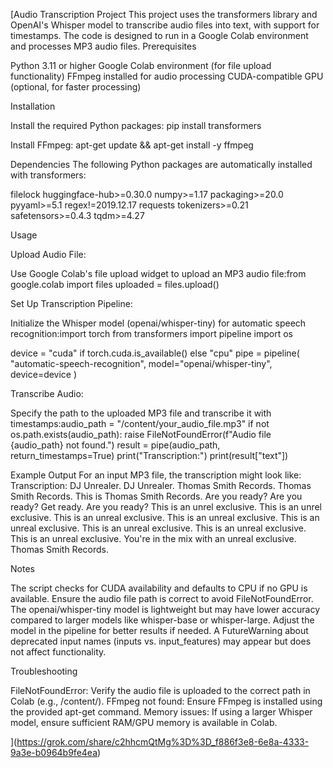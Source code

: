 [Audio Transcription Project
This project uses the transformers library and OpenAI's Whisper model to transcribe audio files into text, with support for timestamps. The code is designed to run in a Google Colab environment and processes MP3 audio files.
Prerequisites

Python 3.11 or higher
Google Colab environment (for file upload functionality)
FFmpeg installed for audio processing
CUDA-compatible GPU (optional, for faster processing)

Installation

Install the required Python packages:
pip install transformers


Install FFmpeg:
apt-get update && apt-get install -y ffmpeg



Dependencies
The following Python packages are automatically installed with transformers:

filelock
huggingface-hub>=0.30.0
numpy>=1.17
packaging>=20.0
pyyaml>=5.1
regex!=2019.12.17
requests
tokenizers>=0.21
safetensors>=0.4.3
tqdm>=4.27

Usage

Upload Audio File:

Use Google Colab's file upload widget to upload an MP3 audio file:from google.colab import files
uploaded = files.upload()




Set Up Transcription Pipeline:

Initialize the Whisper model (openai/whisper-tiny) for automatic speech recognition:import torch
from transformers import pipeline
import os

device = "cuda" if torch.cuda.is_available() else "cpu"
pipe = pipeline(
    "automatic-speech-recognition",
    model="openai/whisper-tiny",
    device=device
)




Transcribe Audio:

Specify the path to the uploaded MP3 file and transcribe it with timestamps:audio_path = "/content/your_audio_file.mp3"
if not os.path.exists(audio_path):
    raise FileNotFoundError(f"Audio file {audio_path} not found.")
result = pipe(audio_path, return_timestamps=True)
print("Transcription:")
print(result["text"])





Example Output
For an input MP3 file, the transcription might look like:
Transcription:
DJ Unrealer. DJ Unrealer. Thomas Smith Records. Thomas Smith Records. This is Thomas Smith Records. Are you ready? Are you ready? Get ready. Are you ready? This is an unrel exclusive. This is an unrel exclusive. This is an unreal exclusive. This is an unreal exclusive. This is an unreal exclusive. This is an unreal exclusive. This is an unreal exclusive. This is an unreal exclusive. You're in the mix with an unreal exclusive. Thomas Smith Records.

Notes

The script checks for CUDA availability and defaults to CPU if no GPU is available.
Ensure the audio file path is correct to avoid FileNotFoundError.
The openai/whisper-tiny model is lightweight but may have lower accuracy compared to larger models like whisper-base or whisper-large. Adjust the model in the pipeline for better results if needed.
A FutureWarning about deprecated input names (inputs vs. input_features) may appear but does not affect functionality.

Troubleshooting

FileNotFoundError: Verify the audio file is uploaded to the correct path in Colab (e.g., /content/).
FFmpeg not found: Ensure FFmpeg is installed using the provided apt-get command.
Memory issues: If using a larger Whisper model, ensure sufficient RAM/GPU memory is available in Colab.


](https://grok.com/share/c2hhcmQtMg%3D%3D_f886f3e8-6e8a-4333-9a3e-b0964b9fe4ea)
